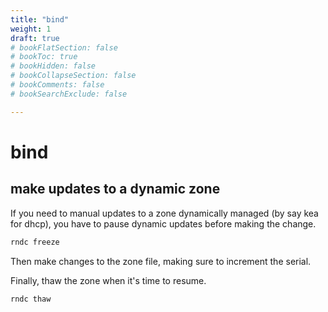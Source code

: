 ```yaml
---
title: "bind"
weight: 1
draft: true
# bookFlatSection: false
# bookToc: true
# bookHidden: false
# bookCollapseSection: false
# bookComments: false
# bookSearchExclude: false

---
```


# bind

## make updates to a dynamic zone

If you need to manual updates to a zone dynamically managed (by say kea for dhcp), you have to pause dynamic updates before making the change.

```bash
rndc freeze
```

Then make changes to the zone file, making sure to increment the serial.

Finally, thaw the zone when it's time to resume.

```bash
rndc thaw
```
